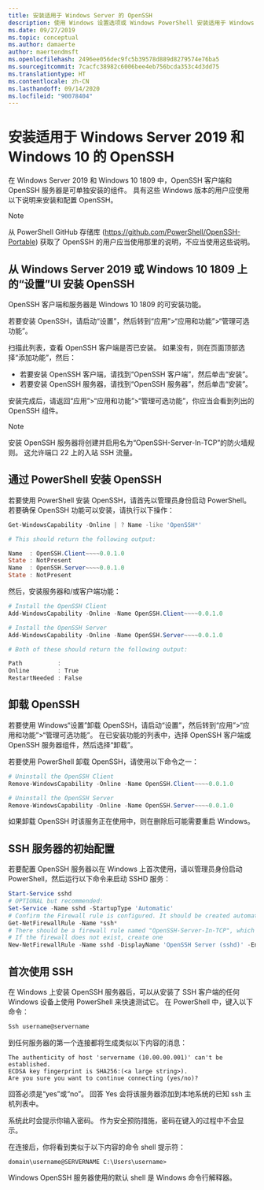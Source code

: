 ```yaml
---
title: 安装适用于 Windows Server 的 OpenSSH
description: 使用 Windows 设置选项或 Windows PowerShell 安装适用于 Windows Server 的 OpenSSH 客户端和服务器。
ms.date: 09/27/2019
ms.topic: conceptual
ms.author: damaerte
author: maertendmsft
ms.openlocfilehash: 2496ee056dec9fc5b39578d889d8279574e76ba5
ms.sourcegitcommit: 7cacfc38982c6006bee4eb756bcda353c4d3dd75
ms.translationtype: HT
ms.contentlocale: zh-CN
ms.lasthandoff: 09/14/2020
ms.locfileid: "90078404"
---
```

# <a name="installation-of-openssh-for-windows-server-2019-and-windows-10"></a>安装适用于 Windows Server 2019 和 Windows 10 的 OpenSSH

在 Windows Server 2019 和 Windows 10 1809 中，OpenSSH 客户端和 OpenSSH 服务器是可单独安装的组件。
具有这些 Windows 版本的用户应使用以下说明来安装和配置 OpenSSH。

> [!NOTE]
> 从 PowerShell GitHub 存储库 (https://github.com/PowerShell/OpenSSH-Portable) 获取了 OpenSSH 的用户应当使用那里的说明，不应当使用这些说明。

## <a name="installing-openssh-from-the-settings-ui-on-windows-server-2019-or-windows-10-1809"></a>从 Windows Server 2019 或 Windows 10 1809 上的“设置”UI 安装 OpenSSH

OpenSSH 客户端和服务器是 Windows 10 1809 的可安装功能。

若要安装 OpenSSH，请启动“设置”，然后转到“应用”>“应用和功能”>“管理可选功能”。

扫描此列表，查看 OpenSSH 客户端是否已安装。 如果没有，则在页面顶部选择“添加功能”，然后：

* 若要安装 OpenSSH 客户端，请找到“OpenSSH 客户端”，然后单击“安装”。
* 若要安装 OpenSSH 服务器，请找到“OpenSSH 服务器”，然后单击“安装”。

安装完成后，请返回“应用”>“应用和功能”>“管理可选功能”，你应当会看到列出的 OpenSSH 组件。

> [!NOTE]
> 安装 OpenSSH 服务器将创建并启用名为“OpenSSH-Server-In-TCP”的防火墙规则。 这允许端口 22 上的入站 SSH 流量。

## <a name="installing-openssh-with-powershell"></a>通过 PowerShell 安装 OpenSSH

若要使用 PowerShell 安装 OpenSSH，请首先以管理员身份启动 PowerShell。
若要确保 OpenSSH 功能可以安装，请执行以下操作：

```powershell
Get-WindowsCapability -Online | ? Name -like 'OpenSSH*'

# This should return the following output:

Name  : OpenSSH.Client~~~~0.0.1.0
State : NotPresent
Name  : OpenSSH.Server~~~~0.0.1.0
State : NotPresent
```

然后，安装服务器和/或客户端功能：

```powershell
# Install the OpenSSH Client
Add-WindowsCapability -Online -Name OpenSSH.Client~~~~0.0.1.0

# Install the OpenSSH Server
Add-WindowsCapability -Online -Name OpenSSH.Server~~~~0.0.1.0

# Both of these should return the following output:

Path          :
Online        : True
RestartNeeded : False
```

## <a name="uninstalling-openssh"></a>卸载 OpenSSH

若要使用 Windows“设置”卸载 OpenSSH，请启动“设置”，然后转到“应用”>“应用和功能”>“管理可选功能”。
在已安装功能的列表中，选择 OpenSSH 客户端或 OpenSSH 服务器组件，然后选择“卸载”。

若要使用 PowerShell 卸载 OpenSSH，请使用以下命令之一：

```powershell
# Uninstall the OpenSSH Client
Remove-WindowsCapability -Online -Name OpenSSH.Client~~~~0.0.1.0

# Uninstall the OpenSSH Server
Remove-WindowsCapability -Online -Name OpenSSH.Server~~~~0.0.1.0
```

如果卸载 OpenSSH 时该服务正在使用中，则在删除后可能需要重启 Windows。


## <a name="initial-configuration-of-ssh-server"></a>SSH 服务器的初始配置

若要配置 OpenSSH 服务器以在 Windows 上首次使用，请以管理员身份启动 PowerShell，然后运行以下命令来启动 SSHD 服务：

```powershell
Start-Service sshd
# OPTIONAL but recommended:
Set-Service -Name sshd -StartupType 'Automatic'
# Confirm the Firewall rule is configured. It should be created automatically by setup.
Get-NetFirewallRule -Name *ssh*
# There should be a firewall rule named "OpenSSH-Server-In-TCP", which should be enabled
# If the firewall does not exist, create one
New-NetFirewallRule -Name sshd -DisplayName 'OpenSSH Server (sshd)' -Enabled True -Direction Inbound -Protocol TCP -Action Allow -LocalPort 22
```

## <a name="initial-use-of-ssh"></a>首次使用 SSH

在 Windows 上安装 OpenSSH 服务器后，可以从安装了 SSH 客户端的任何 Windows 设备上使用 PowerShell 来快速测试它。
在 PowerShell 中，键入以下命令：

```powershell
Ssh username@servername
```

到任何服务器的第一个连接都将生成类似以下内容的消息：

```
The authenticity of host 'servername (10.00.00.001)' can't be established.
ECDSA key fingerprint is SHA256:(<a large string>).
Are you sure you want to continue connecting (yes/no)?
```

回答必须是“yes”或“no”。
回答 Yes 会将该服务器添加到本地系统的已知 ssh 主机列表中。

系统此时会提示你输入密码。 作为安全预防措施，密码在键入的过程中不会显示。

在连接后，你将看到类似于以下内容的命令 shell 提示符：

```
domain\username@SERVERNAME C:\Users\username>
```

Windows OpenSSH 服务器使用的默认 shell 是 Windows 命令行解释器。

